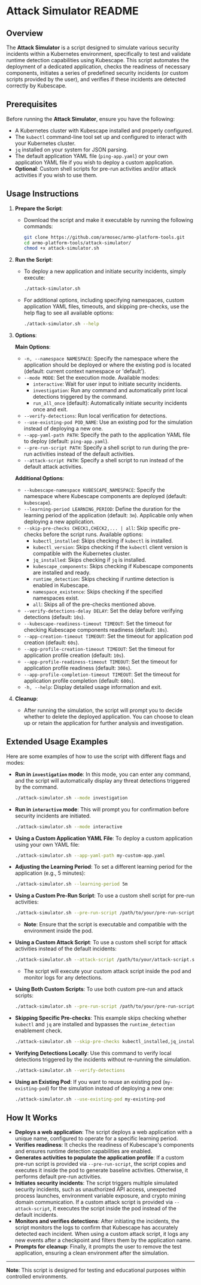 # Attack Simulator README

## Overview

The **Attack Simulator** is a script designed to simulate various security incidents within a Kubernetes environment, specifically to test and validate runtime detection capabilities using Kubescape. This script automates the deployment of a dedicated application, checks the readiness of necessary components, initiates a series of predefined security incidents (or custom scripts provided by the user), and verifies if these incidents are detected correctly by Kubescape.

## Prerequisites

Before running the **Attack Simulator**, ensure you have the following:

- A Kubernetes cluster with Kubescape installed and properly configured.
- The `kubectl` command-line tool set up and configured to interact with your Kubernetes cluster.
- `jq` installed on your system for JSON parsing.
- The default application YAML file (`ping-app.yaml`) or your own application YAML file if you wish to deploy a custom application.
- **Optional**: Custom shell scripts for pre-run activities and/or attack activities if you wish to use them.

## Usage Instructions

1. **Prepare the Script**:
   - Download the script and make it executable by running the following commands:
     ```bash
     git clone https://github.com/armosec/armo-platform-tools.git
     cd armo-platform-tools/attack-simulator/
     chmod +x attack-simulator.sh
     ```

2. **Run the Script**:
   - To deploy a new application and initiate security incidents, simply execute:
     ```bash
     ./attack-simulator.sh
     ```
   - For additional options, including specifying namespaces, custom application YAML files, timeouts, and skipping pre-checks, use the help flag to see all available options:
     ```bash
     ./attack-simulator.sh --help
     ```

3. **Options**:

   **Main Options**:

   - `-n, --namespace NAMESPACE`: Specify the namespace where the application should be deployed or where the existing pod is located (default: current context namespace or 'default').
   - `--mode MODE`: Set the execution mode. Available modes:
     - `interactive`: Wait for user input to initiate security incidents.
     - `investigation`: Run any command and automatically print local detections triggered by the command.
     - `run_all_once` (default): Automatically initiate security incidents once and exit.
   - `--verify-detections`: Run local verification for detections.
   - `--use-existing-pod POD_NAME`: Use an existing pod for the simulation instead of deploying a new one.
   - `--app-yaml-path PATH`: Specify the path to the application YAML file to deploy (default: `ping-app.yaml`).
   - `--pre-run-script PATH`: Specify a shell script to run during the pre-run activities instead of the default activities.
   - `--attack-script PATH`: Specify a shell script to run instead of the default attack activities.

   **Additional Options**:

   - `--kubescape-namespace KUBESCAPE_NAMESPACE`: Specify the namespace where Kubescape components are deployed (default: `kubescape`).
   - `--learning-period LEARNING_PERIOD`: Define the duration for the learning period of the application (default: `3m`). Applicable only when deploying a new application.
   - `--skip-pre-checks CHECK1,CHECK2,... | all`: Skip specific pre-checks before the script runs. Available options:
     - `kubectl_installed`: Skips checking if `kubectl` is installed.
     - `kubectl_version`: Skips checking if the `kubectl` client version is compatible with the Kubernetes cluster.
     - `jq_installed`: Skips checking if `jq` is installed.
     - `kubescape_components`: Skips checking if Kubescape components are installed and ready.
     - `runtime_detection`: Skips checking if runtime detection is enabled in Kubescape.
     - `namespace_existence`: Skips checking if the specified namespaces exist.
     - `all`: Skips all of the pre-checks mentioned above.
   - `--verify-detections-delay DELAY`: Set the delay before verifying detections (default: `10s`).
   - `--kubescape-readiness-timeout TIMEOUT`: Set the timeout for checking Kubescape components readiness (default: `10s`).
   - `--app-creation-timeout TIMEOUT`: Set the timeout for application pod creation (default: `60s`).
   - `--app-profile-creation-timeout TIMEOUT`: Set the timeout for application profile creation (default: `10s`).
   - `--app-profile-readiness-timeout TIMEOUT`: Set the timeout for application profile readiness (default: `300s`).
   - `--app-profile-completion-timeout TIMEOUT`: Set the timeout for application profile completion (default: `600s`).
   - `-h, --help`: Display detailed usage information and exit.

4. **Cleanup**:
   - After running the simulation, the script will prompt you to decide whether to delete the deployed application. You can choose to clean up or retain the application for further analysis and investigation.

## Extended Usage Examples

Here are some examples of how to use the script with different flags and modes:

- **Run in `investigation` mode**:
  In this mode, you can enter any command, and the script will automatically display any threat detections triggered by the command.
  ```bash
  ./attack-simulator.sh --mode investigation
  ```

- **Run in `interactive` mode**:
  This will prompt you for confirmation before security incidents are initiated.
  ```bash
  ./attack-simulator.sh --mode interactive
  ```

- **Using a Custom Application YAML File**:
  To deploy a custom application using your own YAML file:
  ```bash
  ./attack-simulator.sh --app-yaml-path my-custom-app.yaml
  ```

- **Adjusting the Learning Period**:
  To set a different learning period for the application (e.g., 5 minutes):
  ```bash
  ./attack-simulator.sh --learning-period 5m
  ```

- **Using a Custom Pre-Run Script**:
  To use a custom shell script for pre-run activities:
  ```bash
  ./attack-simulator.sh --pre-run-script /path/to/your/pre-run-script.sh
  ```
  - **Note**: Ensure that the script is executable and compatible with the environment inside the pod.

- **Using a Custom Attack Script**:
  To use a custom shell script for attack activities instead of the default incidents:
  ```bash
  ./attack-simulator.sh --attack-script /path/to/your/attack-script.sh
  ```
  - The script will execute your custom attack script inside the pod and monitor logs for any detections.

- **Using Both Custom Scripts**:
  To use both custom pre-run and attack scripts:
  ```bash
  ./attack-simulator.sh --pre-run-script /path/to/your/pre-run-script.sh --attack-script /path/to/your/attack-script.sh
  ```

- **Skipping Specific Pre-checks**:
  This example skips checking whether `kubectl` and `jq` are installed and bypasses the `runtime_detection` enablement check.
  ```bash
  ./attack-simulator.sh --skip-pre-checks kubectl_installed,jq_installed,runtime_detection
  ```

- **Verifying Detections Locally**:
  Use this command to verify local detections triggered by the incidents without re-running the simulation.
  ```bash
  ./attack-simulator.sh --verify-detections
  ```

- **Using an Existing Pod**:
  If you want to reuse an existing pod (`my-existing-pod`) for the simulation instead of deploying a new one:
  ```bash
  ./attack-simulator.sh --use-existing-pod my-existing-pod
  ```

## How It Works

- **Deploys a web application**: The script deploys a web application with a unique name, configured to operate for a specific learning period.
- **Verifies readiness**: It checks the readiness of Kubescape's components and ensures runtime detection capabilities are enabled.
- **Generates activities to populate the application profile**: If a custom pre-run script is provided via `--pre-run-script`, the script copies and executes it inside the pod to generate baseline activities. Otherwise, it performs default pre-run activities.
- **Initiates security incidents**: The script triggers multiple simulated security incidents, such as unauthorized API access, unexpected process launches, environment variable exposure, and crypto mining domain communication. If a custom attack script is provided via `--attack-script`, it executes the script inside the pod instead of the default incidents.
- **Monitors and verifies detections**: After initiating the incidents, the script monitors the logs to confirm that Kubescape has accurately detected each incident. When using a custom attack script, it logs any new events after a checkpoint and filters them by the application name.
- **Prompts for cleanup**: Finally, it prompts the user to remove the test application, ensuring a clean environment after the simulation.

---

**Note**: This script is designed for testing and educational purposes within controlled environments.